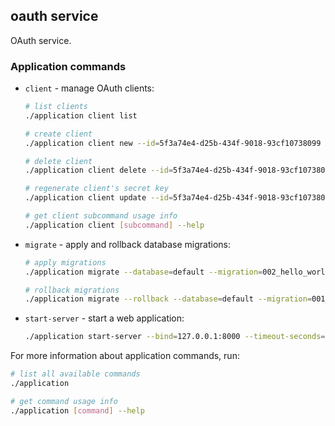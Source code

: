 ## oauth service
OAuth service.

### Application commands
* `client` - manage OAuth clients:
  ```bash
  # list clients
  ./application client list
  
  # create client
  ./application client new --id=5f3a74e4-d25b-434f-9018-93cf10738099
  
  # delete client
  ./application client delete --id=5f3a74e4-d25b-434f-9018-93cf10738099
  
  # regenerate client's secret key
  ./application client update --id=5f3a74e4-d25b-434f-9018-93cf10738099
  
  # get client subcommand usage info
  ./application client [subcommand] --help
  ```
* `migrate` - apply and rollback database migrations:
  ```bash
  # apply migrations
  ./application migrate --database=default --migration=002_hello_world
  
  # rollback migrations
  ./application migrate --rollback --database=default --migration=001_initial
  ```
* `start-server` - start a web application:
  ```bash
  ./application start-server --bind=127.0.0.1:8000 --timeout-seconds=5
  ```

For more information about application commands, run:
```bash
# list all available commands
./application

# get command usage info
./application [command] --help
```
